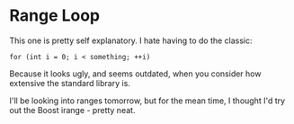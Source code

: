 # Range Loop

This one is pretty self explanatory. I hate having to do the classic:

```
for (int i = 0; i < something; ++i)
```

Because it looks ugly, and seems outdated, when you consider how extensive the standard library is.

I'll be looking into ranges tomorrow, but for the mean time, I thought I'd try out the Boost irange - pretty neat.

